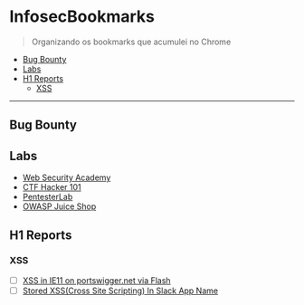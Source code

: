 # InfosecBookmarks

> Organizando os bookmarks que acumulei no Chrome

- [Bug Bounty](#bug-bounty)
- [Labs](#labs)
- [H1 Reports](h1-reports)
    - [XSS](xss)

---

## Bug Bounty

## Labs

- [Web Security Academy](https://portswigger.net/web-security)
- [CTF Hacker 101](https://ctf.hacker101.com/ctf)
- [PentesterLab](https://pentesterlab.com/)
- [OWASP Juice Shop](https://juice-shop.herokuapp.com/)

## H1 Reports

### XSS

- [ ] [XSS in IE11 on portswigger.net via Flash](https://hackerone.com/reports/182160)
- [ ] [Stored XSS(Cross Site Scripting) In Slack App Name](https://hackerone.com/reports/159460)
